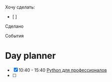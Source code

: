 Хочу сделать:
- [ ] 

Сделано

События

# Day planner

- [x] 10:40 - 15:40 [Python для профессионалов](Python%20для%20профессионалов.md)
- [ ] 
